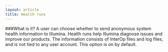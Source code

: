 ```yaml
---
layout: article
title: Health runs
---
```


###What is it?
A user can choose whether to send anonymous system health information to Illumina. Health runs help Illumina diagnose issues and improve our products. The information consists of InterOp files and log files, and is not tied to any user account. This option is on by default.